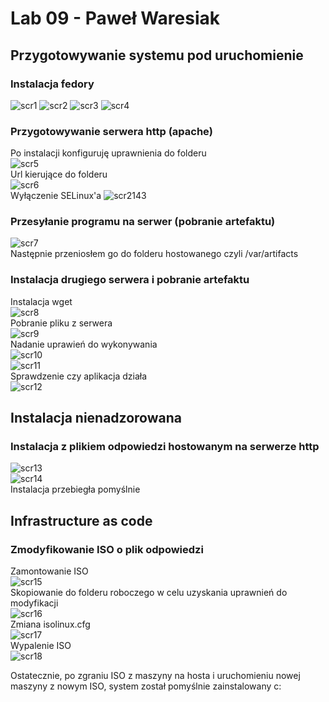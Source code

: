 # Lab 09 - Paweł Waresiak

## Przygotowywanie systemu pod uruchomienie
### Instalacja fedory

![scr1](./screenshots/image1.png)
![scr2](./screenshots/image5.png)
![scr3](./screenshots/image9.png)
![scr4](./screenshots/image10.png)

### Przygotowywanie serwera http (apache)  
Po instalacji konfiguruję uprawnienia do folderu  
![scr5](./screenshots/image3.png)  
Url kierujące do folderu  
![scr6](./screenshots/image12.png)  
Wyłączenie SELinux'a 
![scr2143](./screenshots/image24.png)  

### Przesyłanie programu na serwer (pobranie artefaktu) 
![scr7](./screenshots/image18.png)  
Następnie przeniosłem go do folderu hostowanego czyli /var/artifacts  

### Instalacja drugiego serwera i pobranie artefaktu    
Instalacja wget  
![scr8](./screenshots/image21.png)  
Pobranie pliku z serwera  
![scr9](./screenshots/image4.png)  
Nadanie uprawień do wykonywania  
![scr10](./screenshots/image7.png)  
![scr11](./screenshots/image4.png)  
Sprawdzenie czy aplikacja działa  
![scr12](./screenshots/image16.png)  

## Instalacja nienadzorowana  
### Instalacja z plikiem odpowiedzi hostowanym na serwerze http  
![scr13](./screenshots/image17.png)  
![scr14](./screenshots/image13.png)  
Instalacja przebiegła pomyślnie  


## Infrastructure as code  
### Zmodyfikowanie ISO o plik odpowiedzi  
Zamontowanie ISO  
![scr15](./screenshots/image8.png)  
Skopiowanie do folderu roboczego w celu uzyskania uprawnień do modyfikacji  
![scr16](./screenshots/image6.png)  
Zmiana isolinux.cfg  
![scr17](./screenshots/image23.png)  
Wypalenie ISO  
![scr18](./screenshots/image20.png)  

Ostatecznie, po zgraniu ISO z maszyny na hosta i uruchomieniu nowej maszyny z nowym ISO, system został pomyślnie zainstalowany c:
